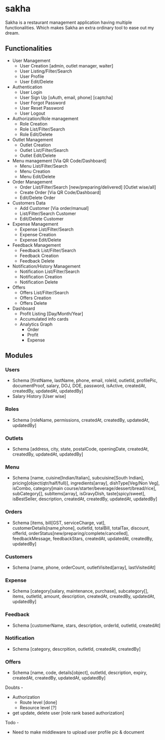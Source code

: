 # sakha
Sakha is a restaurant management application having multiple functionalities. Which makes Sakha an extra ordinary tool to ease out my dream.

## Functionalities
- User Management
  - User Creation [admin, outlet manager, waiter]
  - User Listing/Filter/Search
  - User Profile
  - User Edit/Delete
- Authentication
  - User Login
  - User Sign Up [oAuth, email, phone] [captcha]
  - User Forgot Password
  - User Reset Password
  - User Logout
- Authorization/Role management
  - Role Creation
  - Role List/Filter/Search 
  - Role Edit/Delete
- Outlet Management
  - Outlet Creation
  - Outlet List/Filter/Search
  - Outlet Edit/Delete
- Menu management [Via QR Code/Dashboard]
  - Menu List/Filter/Search
  - Menu Creation
  - Menu Edit/Delete
- Order Management
  - Order List/Filter/Search [new/preparing/delivered] [Outlet wise/all]
  - Create Order [Via QR Code/Dashboard]
  - Edit/Delete Order
- Customers Data
  - Add Customer [Via order/manual]
  - List/Filter/Search Customer
  - Edit/Delete Customer
- Expense Management
  - Expense List/Filter/Search
  - Expense Creation
  - Expense Edit/Delete
- Feedback Management
  - Feedback List/Filter/Search
  - Feedback Creation
  - Feedback Delete
- Notification/History Management
  - Notification List/Filter/Search
  - Notification Creation
  - Notification Delete
- Offers
  - Offers List/Filter/Search
  - Offers Creation
  - Offers Delete
- Dashboard
  - Profit Listing [Day/Month/Year]
  - Accumulated info cards
  - Analytics Graph
    - Order
    - Profit
    - Expense

## Modules

### Users
- Schema [firstName, lastName, phone, email, roleId, outletId, profilePic, documentProof, salary, DOJ, DOE, password, isActive, createdAt, createdBy, updatedAt, updatedBy]
- Salary History [User wise]

### Roles
- Schema [roleName, permissions, createdAt, createdBy, updatedAt, updatedBy]

### Outlets
- Schema [address, city, state, postalCode, openingDate, createdAt, createdBy, updatedAt, updatedBy]

### Menu
- Schema [name, cuisine[Indian/Italian], subcuisine[South Indian], pricing[object(qtr/half/full)], ingredients[array], dishType[Veg/Non Veg], isCombo, category[main course/starter/beverage/dessert/bread/rice], subCategory[], subItems[array], isGravyDish, taste[spicy/sweet], isBestSeller, description, createdAt, createdBy, updatedAt, updatedBy]

### Orders
- Schema [items, bill[GST, serviceCharge, vat], customerDetails[name,phone], outletId, totalBill, totalTax, discount, offerId, orderStatus[new/preparing/complete/cancelled], feedbackMessage, feedbackStars, createdAt, updatedAt, createdBy, updatedBy]

### Customers
- Schema [name, phone, orderCount, outletVisited[array], lastVisitedAt]

### Expense
- Schema [category[salary, maintenance, purchase], subcategory[], items, outletId, amount, description, createdAt, createdBy, updatedAt, updatedBy]

### Feedback
- Schema [customerName, stars, description, orderId, outletId, createdAt]

### Notification
- Schema [category, descrpition, outletId, createdAt, createdBy]

### Offers
- Schema [name, code, details[object], outletId, description, expiry, createdAt, createdBy, updatedAt, updatedBy]



Doubts - 
- Authorization 
  - Route level [done]
  - Resource level [?]
- get update, delete user [role rank based authorization]

Todo -
- Need to make middleware to upload user profile pic & document